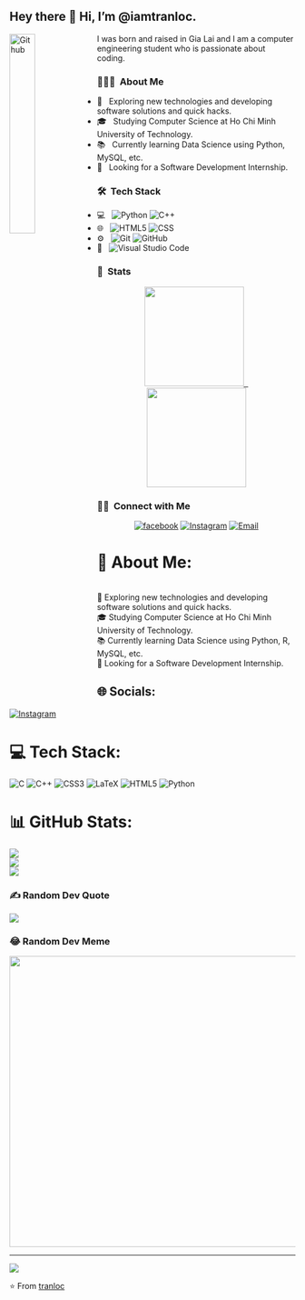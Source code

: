 ## Hey there 👋 Hi, I’m @iamtranloc.

<img width="30%" align="left" alt="Github" src="https://media3.giphy.com/media/v1.Y2lkPTc5MGI3NjExNmdsaW50bGZiYXE5Mjl0MW5nMDZwMjNmYWJpenFoZXl0YWQ1b3hocyZlcD12MV9pbnRlcm5hbF9naWZfYnlfaWQmY3Q9cw/M9gbBd9nbDrOTu1Mqx/giphy.gif" />

I was born and raised in Gia Lai and I am a computer engineering student who is passionate about coding.

### 👨🏻‍💻 &nbsp;About Me

- 🤔 &nbsp; Exploring new technologies and developing software solutions and quick hacks.
- 🎓 &nbsp; Studying Computer Science at Ho Chi Minh University of Technology.
- 📚 &nbsp; Currently learning Data Science using Python, MySQL, etc.
- 👯 &nbsp; Looking for a Software Development Internship.

### 🛠 &nbsp;Tech Stack

- 💻 &nbsp;
  ![Python](https://img.shields.io/badge/-Python-333333?style=plastic&logo=python)
  ![C++](https://img.shields.io/badge/-C++-333333?style=plastic&logo=C%2B%2B&logoColor=00599C)
- 🌐 &nbsp;
  ![HTML5](https://img.shields.io/badge/-HTML5-333333?style=plastic&logo=HTML5)
  ![CSS](https://img.shields.io/badge/-CSS-333333?style=plastic&logo=CSS3&logoColor=1572B6)
- ⚙️ &nbsp;
  ![Git](https://img.shields.io/badge/-Git-333333?style=plastic&logo=git)
  ![GitHub](https://img.shields.io/badge/-GitHub-333333?style=plastic&logo=github)
- 🔧 &nbsp;
  ![Visual Studio Code](https://img.shields.io/badge/-Visual%20Studio%20Code-333333?style=plastic&logo=visual-studio-code&logoColor=007ACC)
### 🔎 &nbsp;Stats

<p align="center" >
<a href="https://github.com/iamtranloc">
  <img height="175em" src="https://github-readme-stats.vercel.app/api?username=Slowy404&theme=radical&show_icons=true" />
  &nbsp;
  <img height="175em" src="https://github-readme-stats.vercel.app/api/top-langs/?username=Slowy404&theme=radical&layout=compact" />
</a>
</p>

<h3> 🤝🏻 &nbsp;Connect with Me </h3>

<p align="center">
<a href="https://www.facebook.com/tr.locne/"><img alt="facebook" src="https://img.shields.io/badge/Facebook-Tranloc-blue?style=plastic&logo=facebook"></a>
<a href="https://www.instagram.com/iam_tranloc/"><img alt="Instagram" src="https://img.shields.io/badge/Instagram-iam_tranloc-red?style=plastic&logo=instagram"></a>
<a href="mailto:loc.tran04@hcmut.edu.vn"><img alt="Email" src="https://img.shields.io/badge/Email-loc.tran04@hcmut.com-success?style=plastic&logo=gmail"></a>
</p>

# 💫 About Me:
<br>    🤔   Exploring new technologies and developing software solutions and quick hacks.<br>    🎓   Studying Computer Science at Ho Chi Minh University of Technology.<br>    📚   Currently learning Data Science using Python, R, MySQL, etc.<br>    👯   Looking for a Software Development Internship.


## 🌐 Socials:
[![Instagram](https://img.shields.io/badge/Instagram-%23E4405F.svg?logo=Instagram&logoColor=white)](https://instagram.com/@iam_tranloc) 

# 💻 Tech Stack:
![C](https://img.shields.io/badge/c-%2300599C.svg?style=for-the-badge&logo=c&logoColor=white) ![C++](https://img.shields.io/badge/c++-%2300599C.svg?style=for-the-badge&logo=c%2B%2B&logoColor=white) ![CSS3](https://img.shields.io/badge/css3-%231572B6.svg?style=for-the-badge&logo=css3&logoColor=white) ![LaTeX](https://img.shields.io/badge/latex-%23008080.svg?style=for-the-badge&logo=latex&logoColor=white) ![HTML5](https://img.shields.io/badge/html5-%23E34F26.svg?style=for-the-badge&logo=html5&logoColor=white) ![Python](https://img.shields.io/badge/python-3670A0?style=for-the-badge&logo=python&logoColor=ffdd54)
# 📊 GitHub Stats:
![](https://github-readme-stats.vercel.app/api?username=trloc04&theme=dark&hide_border=false&include_all_commits=false&count_private=false)<br/>
![](https://github-readme-streak-stats.herokuapp.com/?user=trloc04&theme=dark&hide_border=false)<br/>
![](https://github-readme-stats.vercel.app/api/top-langs/?username=trloc04&theme=dark&hide_border=false&include_all_commits=false&count_private=false&layout=compact)

### ✍️ Random Dev Quote
![](https://quotes-github-readme.vercel.app/api?type=horizontal&theme=dark)

### 😂 Random Dev Meme
<img src="https://rm.up.railway.app/" width="512px"/>

---
[![](https://visitcount.itsvg.in/api?id=trloc04&icon=0&color=12)](https://visitcount.itsvg.in)

<!-- Proudly created with GPRM ( https://gprm.itsvg.in ) -->

⭐️ From [tranloc](https://github.com/iamtranloc)
